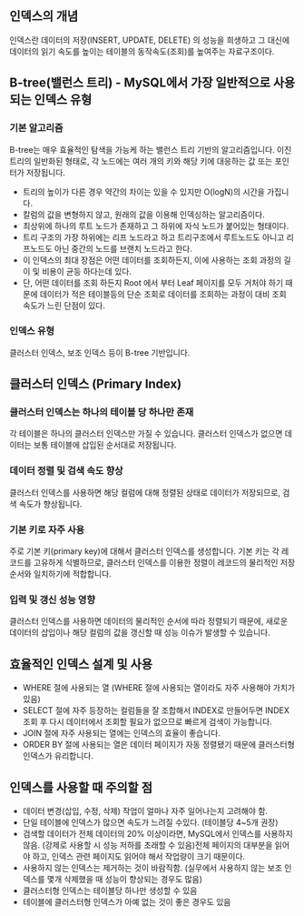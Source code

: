 ## 인덱스의 개념
인덱스란 데이터의 저장(INSERT, UPDATE, DELETE) 의 성능을 희생하고 그 대신에 데이터의 읽기 속도를 높이는 테이블의 동작속도(조회)를 높여주는 자료구조이다. 

## B-tree(밸런스 트리) - MySQL에서 가장 일반적으로 사용되는 인덱스 유형
### 기본 알고리즘
B-tree는 매우 효율적인 탐색을 가능케 하는 밸런스 트리 기반의 알고리즘입니다. 이진 트리의 일반화된 형태로, 각 노드에는 여러 개의 키와 해당 키에 대응하는 값 또는 포인터가 저장됩니다.

- 트리의 높이가 다른 경우 약간의 차이는 있을 수 있지만 O(logN)의 시간을 가집니다.
- 칼럼의 값을 변형하지 않고, 원래의 값을 이용해 인덱싱하는 알고리즘이다.
- 최상위에 하나의 루트 노드가 존재하고 그 하위에 자식 노드가 붙어있는 형태이다.
- 트리 구조의 가장 하위에는 리프 노드라고 하고 트리구조에서 루트노드도 아니고 리프노드도 아닌 중간의 노드를 브랜치 노드라고 한다. 
- 이 인덱스의 최대 장점은 어떤 데이터를 조회하든지, 이에 사용하는 조회 과정의 길이 및 비용이 균등 하다는데 있다.
- 단, 어떤 데이터를 조회 하든지 Root 에서 부터 Leaf 페이지를 모두 거처야 하기 때문에 데이터가 적은 테이블등의 단순 조회로 데이터를 조회하는 과정이 대비 조회 속도가 느린 단점이 있다.

### 인덱스 유형
클러스터 인덱스, 보조 인덱스 등이 B-tree 기반입니다.

## 클러스터 인덱스 (Primary Index)
### 클러스터 인덱스는 하나의 테이블 당 하나만 존재
각 테이블은 하나의 클러스터 인덱스만 가질 수 있습니다. 클러스터 인덱스가 없으면 데이터는 보통 테이블에 삽입된 순서대로 저장됩니다.

### 데이터 정렬 및 검색 속도 향상
클러스터 인덱스를 사용하면 해당 컬럼에 대해 정렬된 상태로 데이터가 저장되므로, 검색 속도가 향상됩니다.

### 기본 키로 자주 사용
주로 기본 키(primary key)에 대해서 클러스터 인덱스를 생성합니다. 기본 키는 각 레코드를 고유하게 식별하므로, 클러스터 인덱스를 이용한 정렬이 레코드의 물리적인 저장 순서와 일치하기에 적합합니다.

### 입력 및 갱신 성능 영향
클러스터 인덱스를 사용하면 데이터의 물리적인 순서에 따라 정렬되기 때문에, 새로운 데이터의 삽입이나 해당 컬럼의 값을 갱신할 때 성능 이슈가 발생할 수 있습니다.

## 효율적인 인덱스 설계 및 사용
- WHERE 절에 사용되는 열 (WHERE 절에 사용되는 열이라도 자주 사용해야 가치가 있음)
- SELECT 절에 자주 등장하는 컬럼들을 잘 조합해서 INDEX로 만들어두면 INDEX 조회 후 다시 데이터에서 조회할 필요가 없으므로 빠르게 검색이 가능합니다.
- JOIN 절에 자주 사용되는 열에는 인덱스의 효율이 좋습니다.
- ORDER BY 절에 사용되는 열은 데이터 페이지가 자동 정렬됐기 때문에 클러스터형 인덱스가 유리합니다.

## 인덱스를 사용할 때 주의할 점
- 데이터 변경(삽입, 수정, 삭제) 작업이 얼마나 자주 일어나는지 고려해야 함.
- 단일 테이블에 인덱스가 많으면 속도가 느려질 수있다. (테이블당 4~5개 권장)
- 검색할 데이터가 전체 데이터의 20% 이상이라면, MySQL에서 인덱스를 사용하지 않음. (강제로 사용할 시 성능 저하를 초래할 수 있음)전체 페이지의 대부분을 읽어야 하고, 인덱스 관련 페이지도 읽어야 해서 작업량이 크기 때문이다.
- 사용하지 않는 인덱스는 제거하는 것이 바람직함. (실무에서 사용하지 않는 보조 인덱스를 몇개 삭제했을 때 성능이 향상되는 경우도 많음)
- 클러스터형 인덱스는 테이블당 하나만 생성할 수 있음
- 테이블에 클러스터형 인덱스가 아예 없는 것이 좋은 경우도 있음
